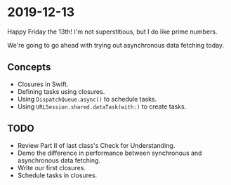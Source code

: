 # 2019-12-13

Happy Friday the 13th! I'm not superstitious, but I do like prime numbers.

We're going to go ahead with trying out asynchronous data fetching today.

## Concepts

- Closures in Swift.
- Defining tasks using closures.
- Using `DispatchQueue.async()` to schedule tasks.
- Using `URLSession.shared.dataTask(with:)` to create tasks.

## TODO

- Review Part II of last class's Check for Understanding.
- Demo the difference in performance between synchronous and asynchronous data fetching.
- Write our first closures.
- Schedule tasks in closures.
